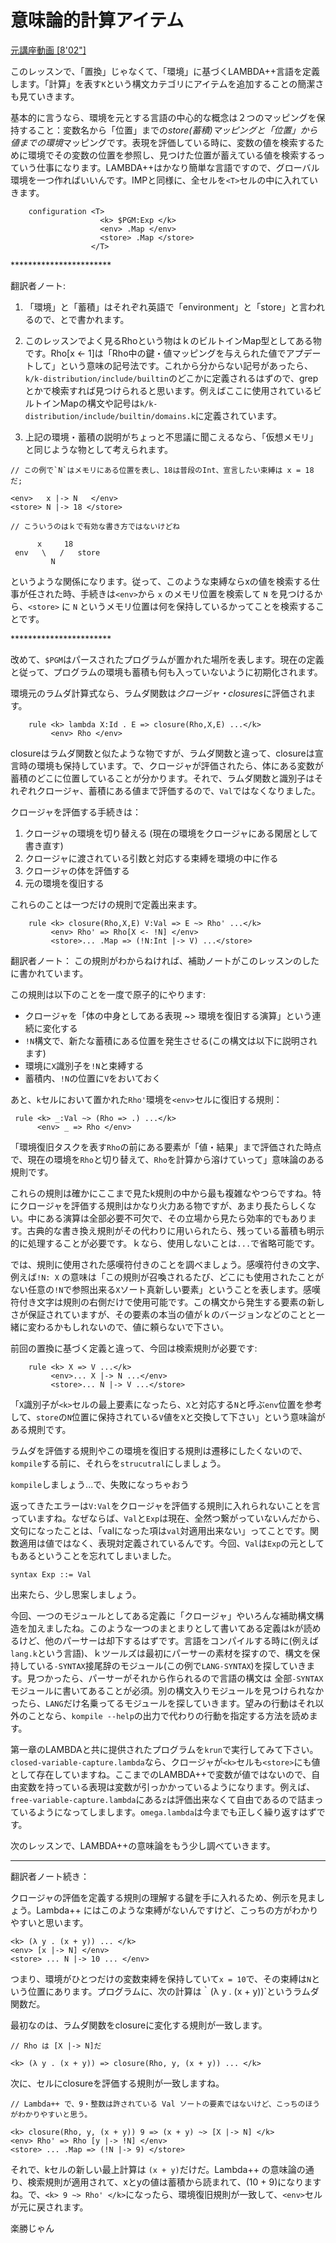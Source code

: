 # 意味論的計算アイテム

[元講座動画 [8'02"]](http://youtu.be/BYhQQW6swfc)

このレッスンで、「置換」じゃなくて、「環境」に基づくLAMBDA++言語を定義します。「計算」を表す`K`という構文カテゴリにアイテムを追加することの簡潔さも見ていきます。

基本的に言うなら、環境を元とする言語の中心的な概念は２つのマッピングを保持すること：変数名から「位置」までの*store(蓄積)*マッピングと「位置」から値までの*環境*マッピングです。表現を評価している時に、変数の値を検索するために環境でその変数の位置を参照し、見つけた位置が蓄えている値を検索するっていう仕事になります。LAMBDA++はかなり簡単な言語ですので、グローバル環境を一つ作ればいいんです。IMPと同様に、全セルを`<T>`セルの中に入れていきます。

```
    configuration <T>
                    <k> $PGM:Exp </k>
                    <env> .Map </env>
                    <store> .Map </store>
                  </T>
```

\***********************

翻訳者ノート:

1. 「環境」と「蓄積」はそれぞれ英語で「environment」と「store」と言われるので、<env>と<store>で書かれます。

2. このレッスンでよく見るRhoという物はｋのビルトインMap型としてある物です。Rho[x <- 1]は「Rho中の鍵・値マッピングを与えられた値でアプデートして」という意味の記号法です。これから分からない記号があったら、`k/k-distribution/include/builtin`のどこかに定義されるはずので、grepとかで検索すれば見つけられると思います。例えばここに使用されているビルトインMapの構文や記号は`k/k-distribution/include/builtin/domains.k`に定義されています。

3. 上記の環境・蓄積の説明がちょっと不思議に聞こえるなら、「仮想メモリ」と同じような物として考えられます。

```
// この例で`N`はメモリにある位置を表し、18は普段のInt、宣言したい束縛は x = 18 だ;

<env>   x |-> N   </env>
<store> N |-> 18 </store>
```

```
// こういうのはｋで有効な書き方ではないけどね

      x     18
 env   \   /   store
         N
```

というような関係になります。従って、このような束縛ならxの値を検索する仕事が任された時、手続きは`<env>`から `x` のメモリ位置を検索して `N` を見つけるから、`<store>` に `N` というメモリ位置は何を保持しているかってことを検索することです。

\***********************

改めて、`$PGM`はパースされたプログラムが置かれた場所を表します。現在の定義と従って、プログラムの環境も蓄積も何も入っていないように初期化されます。

環境元のラムダ計算式なら、ラムダ関数は*クロージャ・closures*に評価されます。

```
    rule <k> lambda X:Id . E => closure(Rho,X,E) ...</k>
	     <env> Rho </env>
```

closureはラムダ関数と似たような物ですが、ラムダ関数と違って、closureは宣言時の環境も保持しています。で、クロージャが評価されたら、体にある変数が蓄積のどこに位置していることが分かります。それで、ラムダ関数と識別子はそれぞれクロージャ、蓄積にある値まで評価するので、`Val`ではなくなりました。


クロージャを評価する手続きは：
1. クロージャの環境を切り替える (現在の環境をクロージャにある閑居として書き直す)
2. クロージャに渡されている引数と対応する束縛を環境の中に作る
3. クロージャの体を評価する
4. 元の環境を復旧する

これらのことは一つだけの規則で定義出来ます。

```
    rule <k> closure(Rho,X,E) V:Val => E ~> Rho' ...</k>
         <env> Rho' => Rho[X <- !N] </env>
         <store>... .Map => (!N:Int |-> V) ...</store>
```

翻訳者ノート： この規則がわからねければ、補助ノートがこのレッスンのしたに書かれています。

この規則は以下のことを一度で原子的にやります:
+ クロージャを「体の中身としてある表現 ~> 環境を復旧する演算」という連続に変化する
+ `!N`構文で、新たな蓄積にある位置を発生させる(この構文は以下に説明されます)
+ 環境に`X`識別子を`!N`と束縛する
+ 蓄積内、`!N`の位置に`V`をおいておく

あと、`k`セルにおいて置かれた`Rho'`環境を`<env>`セルに復旧する規則：

```
 rule <k> _:Val ~> (Rho => .) ...</k> 
      <env> _ => Rho </env>

```

「環境復旧タスクを表す`Rho`の前にある要素が「値・結果」まで評価された時点で、現在の環境を`Rho`と切り替えて、`Rho`を計算から溶けていって」意味論のある規則です。

これらの規則は確かにここまで見たk規則の中から最も複雑なやつらですね。特にクロージャを評価する規則はかなり火力ある物ですが、あまり長たらしくない。中にある演算は全部必要不可欠で、その立場から見たら効率的でもあります。古典的な書き換え規則がその代わりに用いられたら、残っている蓄積も明示的に処理することが必要です。ｋなら、使用しないことは`...`で省略可能です。

では、規則に使用された感嘆符付きのことを調べましょう。感嘆符付きの文字、例えば`!N: X` の意味は「この規則が召喚されるたび、どこにも使用されたことがない任意の`!N`で参照出来る`X`ソート真新しい要素」ということを表します。感嘆符付き文字は規則の右側だけで使用可能です。この構文から発生する要素の新しさが保証されていますが、その要素の本当の値がｋのバージョンなどのことと一緒に変わるかもしれないので、値に頼らないで下さい。

前回の置換に基づく定義と違って、今回は検索規則が必要です:

```
    rule <k> X => V ...</k>
         <env>... X |-> N ...</env>
         <store>... N |-> V ...</store>
```

「`X`識別子が`<k>`セルの最上要素になったら、`X`と対応する`N`と呼ぶ`env`位置を参考して、`store`の`N`位置に保持されている`V`値を`X`と交換して下さい」という意味論がある規則です。


ラムダを評価する規則やこの環境を復旧する規則は遷移にしたくないので、`kompile`する前に、それらを`strucutral`にしましょう。

`kompile`しましょう...で、失敗になっちゃおう

返ってきたエラーは`V:Val`をクロージャを評価する規則に入れられないことを言っていますね。なぜならば、`Val`と`Exp`は現在、全然つ繋がっていないんだから、文句になったことは、「valになった項は`val`対適用出来ない」ってことです。関数適用は値ではなく、表現対定義されているんです。今回、`Val`は`Exp`の元としてもあるということを忘れてしまいました。

```
syntax Exp ::= Val
```

出来たら、少し思案しましょう。

今回、一つのモジュールとしてある定義に「クロージャ」やいろんな補助構文構造を加えましたね。このような一つのまとまりとして書いてある定義はkが読めるけど、他のパーサーは却下するはずです。言語をコンパイルする時に(例えば`lang.k`という言語)、ｋツールズは最初にパーサーの素材を探すので、構文を保持している`-SYNTAX`接尾辞のモジュール(この例で`LANG-SYNTAX`)を探していきます。見つかったら、パーサーがそれから作られるので言語の構文は
全部`-SYNTAX`モジュールに書いてあることが必須。別の構文入りモジュールを見つけられなかったら、`LANG`だけ名乗ってるモジュールを探していきます。望みの行動はそれ以外のことなら、`kompile --help`の出力で代わりの行動を指定する方法を読めます。

第一章のLAMBDAと共に提供されたプログラムを`krun`で実行してみて下さい。`closed-variable-capture.lambda`なら、クロージャが`<k>`セルも`<store>`にも値として存在していますね。ここまでのLAMBDA++で変数が値ではないので、自由変数を持っている表現は変数が引っかかっているようになります。例えば、`free-variable-capture.lambda`にある`z`は評価出来なくて自由であるので詰まっているようになってしまします。`omega.lambda`は今までも正しく繰り返すはずです。

次のレッスンで、LAMBDA++の意味論をもう少し調べていきます。


<hr/>

翻訳者ノート続き：

クロージャの評価を定義する規則の理解する鍵を手に入れるため、例示を見ましょう。Lambda++ にはこのような束縛がないんですけど、こっちの方がわかりやすいと思います。
```
<k> (λ y . (x + y)) ... </k>
<env> [x |-> N] </env>
<store> ... N |-> 10 ... </env>
```
つまり、環境がひとつだけの変数束縛を保持していて`x = 10`で、その束縛は`N`という位置にあります。プログラムに、次の計算は｀(λ y . (x + y))`というラムダ関数だ。

最初なのは、ラムダ関数をclosureに変化する規則が一致します。
```
// Rho は [X |-> N]だ

<k> (λ y . (x + y)) => closure(Rho, y, (x + y)) ... </k>
```

次に、<k>セルにclosureを評価する規則が一致しますね。

```
// Lambda++ で、9・整数は許されている Val ソートの要素ではないけど、こっちのほうがわかりやすいと思う。

<k> closure(Rho, y, (x + y)) 9 => (x + y) ~> [X |-> N] </k>
<env> Rho' => Rho [y |-> !N] </env>
<store> ... .Map => (!N |-> 9) </store>
```

それで、kセルの新しい最上計算は `(x + y)`だけだ。Lambda++ の意味論の通り、検索規則が適用されて、xとyの値は蓄積から読まれて、(10 + 9)になりますね。で、`<k> 9 ~> Rho' </k>`になったら、環境復旧規則が一致して、`<env>`セルが元に戻されます。

楽勝じゃん